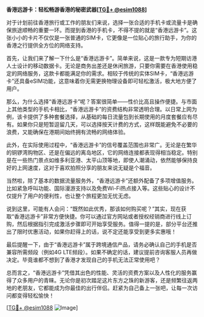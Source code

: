 **香港远游卡：轻松畅游香港的秘密武器[[TG💪+ @esim1088](https://t.me/s/esim1088)]**

对于计划前往香港旅行或工作的朋友们来说，选择一张合适的手机卡或流量卡是确保旅途顺畅的重要一环。而提到香港的手机卡，不得不提的就是“香港远游卡”。这张小小的卡片不仅仅是一张普通的SIM卡，它更像是一位贴心的旅行助手，为你的香港之行提供全方位的网络支持。

首先，让我们来了解一下什么是“香港远游卡”。简单来说，这是一款专为短期访港人士设计的移动数据卡。无论是商务出差还是休闲旅游，只要你需要在香港使用稳定的网络服务，这款卡都能满足你的需求。相较于传统的实体SIM卡，“香港远游卡”还具备eSIM功能，这意味着你无需更换物理设备即可轻松激活，极大地方便了用户。

那么，为什么选择“香港远游卡”呢？答案很简单——性价比高且操作便捷。与市面上其他类型的手机卡相比，“香港远游卡”的资费结构非常透明合理。以日常上网为例，该卡提供了多种套餐选择，从基础的每日流量包到长期使用的月度套餐应有尽有。如果你只是短暂逗留几天，可以选择按天计费的方式，这样既能避免不必要的浪费，又能确保在港期间始终拥有流畅的网络体验。

此外，在实际使用过程中，“香港远游卡”的信号覆盖范围也非常广。无论是在繁华的铜锣湾购物区、还是在偏远的离岛地区，它的网络连接都表现得相当稳定。特别是在一些热门景点如维多利亚港、太平山顶等地，即使人潮涌动，依然能够保持良好的上网速度，这对于喜欢拍照分享的朋友来说无疑是个福音。

当然啦，除了基本的数据流量服务外，“香港远游卡”还额外配备了多项增值服务。比如紧急呼叫功能、国际漫游支持以及免费Wi-Fi热点接入等。这些贴心的设计不仅提升了用户的便利性，也让整个旅程更加无忧无虑。

说到这里，可能有人会问：“既然如此优秀，那该如何购买呢？”其实，现在获取“香港远游卡”非常方便快捷。你可以通过官方网站或者授权经销商进行线上订购，然后根据指引完成激活步骤即可开始享受服务。值得一提的是，部分平台还推出了限时优惠活动，如果你赶得上的话，说不定还能享受到更多实惠哦！

最后提醒一下，由于“香港远游卡”属于跨境通信产品，请务必确认自己的手机是否兼容所需频段（例如4G LTE频段）。如果不确定的话，建议提前咨询客服人员再做决定。毕竟谁都不想到了香港才发现自己的手机无法正常使用吧？

总而言之，“香港远游卡”凭借其出色的性能、灵活的资费方案以及人性化的服务赢得了众多用户的青睐。无论你是初次踏足这片东方之珠的新游客，还是频繁往返两地的老朋友，它都能成为你最佳的出行伴侣。赶紧为自己备上一张吧，让每一次访问都变得轻松愉快！

[[TG💪+ @esim1088](https://t.me/s/esim1088) ![Image](https://i.postimg.cc/4NQfJmqS/Snipaste-2025-05-13-00-14-12.png)]